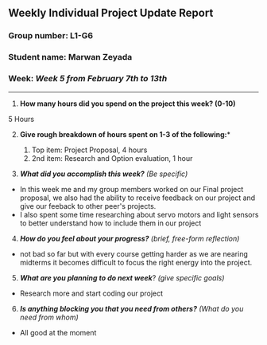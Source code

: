 ## Weekly Individual Project Update Report
### Group number: L1-G6
### Student name: Marwan Zeyada
### Week: _Week 5 from February 7th to 13th_
___
1. **How many hours did you spend on the project this week? (0-10)**

5 Hours

2. **Give rough breakdown of hours spent on 1-3 of the following:***

   1. Top item: Project Proposal, 4 hours
   2. 2nd item: Research and Option evaluation, 1 hour

3. ***What did you accomplish this week?*** _(Be specific)_

  - In this week me and my group members worked on our Final project proposal, we also had the ability to receive feedback on our project and give our feeback
  to other peer's projects.
  - I also spent some time researching about servo motors and light sensors to better understand how to include them in our project
 
4. ***How do you feel about your progress?*** _(brief, free-form reflection)_

  - not bad so far but with every course getting harder as we are nearing midterms it becomes difficult to focus the right energy into the project.
 
5. ***What are you planning to do next week***? _(give specific goals)_

  - Research more and start coding our project
  
6. ***Is anything blocking you that you need from others?*** _(What do you need from whom)_
  - All good at the moment

